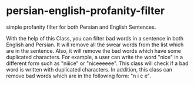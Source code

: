 # persian-english-profanity-filter
simple profanity filter for both Persian and English Sentences.

With the help of this Class, you can filter bad words in a sentence in both English and Persian.
It will remove all the swear words from the list which are in the sentence. Also, it will remove the bad words which have some duplicated characters. For example, a user can write the word "nice" in a different form such as "niiice" or "niceeeeee". This class will check if a bad word is written with duplicated characters. In addition, this class can remove bad words which are in the following form: "n i c e".
